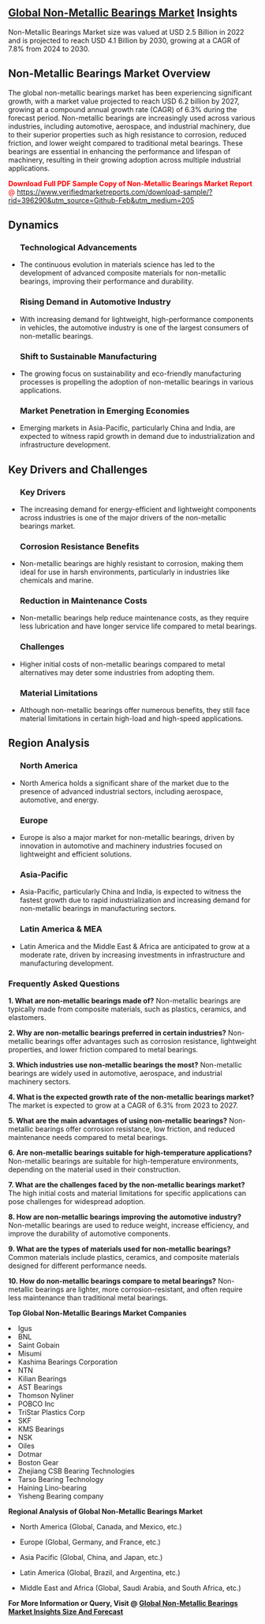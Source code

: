 <h2><a href="https://www.verifiedmarketreports.com/download-sample/?rid=396290&amp;utm_source=Github&amp;utm_medium=205" target="_blank">Global Non-Metallic Bearings Market</a> Insights</h2><p>Non-Metallic Bearings Market size was valued at USD 2.5 Billion in 2022 and is projected to reach USD 4.1 Billion by 2030, growing at a CAGR of 7.8% from 2024 to 2030.</p><p> <h2>Non-Metallic Bearings Market Overview</h2> <p>The global non-metallic bearings market has been experiencing significant growth, with a market value projected to reach USD 6.2 billion by 2027, growing at a compound annual growth rate (CAGR) of 6.3% during the forecast period. Non-metallic bearings are increasingly used across various industries, including automotive, aerospace, and industrial machinery, due to their superior properties such as high resistance to corrosion, reduced friction, and lower weight compared to traditional metal bearings. These bearings are essential in enhancing the performance and lifespan of machinery, resulting in their growing adoption across multiple industrial applications.</p> <p><p><span class=""><span style="color: #ff0000;"><strong>Download Full PDF Sample Copy of Non-Metallic Bearings Market Report</strong> @ </span><a href="https://www.verifiedmarketreports.com/download-sample/?rid=396290&amp;utm_source=Github-Feb&amp;utm_medium=205" target="_blank">https://www.verifiedmarketreports.com/download-sample/?rid=396290&amp;utm_source=Github-Feb&amp;utm_medium=205</a></span></p></p> <h2>Dynamics</h2> <ul> <h3>Technological Advancements</h3> <li>The continuous evolution in materials science has led to the development of advanced composite materials for non-metallic bearings, improving their performance and durability.</li> <h3>Rising Demand in Automotive Industry</h3> <li>With increasing demand for lightweight, high-performance components in vehicles, the automotive industry is one of the largest consumers of non-metallic bearings.</li> <h3>Shift to Sustainable Manufacturing</h3> <li>The growing focus on sustainability and eco-friendly manufacturing processes is propelling the adoption of non-metallic bearings in various applications.</li> <h3>Market Penetration in Emerging Economies</h3> <li>Emerging markets in Asia-Pacific, particularly China and India, are expected to witness rapid growth in demand due to industrialization and infrastructure development.</li> </ul> <h2>Key Drivers and Challenges</h2> <ul> <h3>Key Drivers</h3> <li>The increasing demand for energy-efficient and lightweight components across industries is one of the major drivers of the non-metallic bearings market.</li> <h3>Corrosion Resistance Benefits</h3> <li>Non-metallic bearings are highly resistant to corrosion, making them ideal for use in harsh environments, particularly in industries like chemicals and marine.</li> <h3>Reduction in Maintenance Costs</h3> <li>Non-metallic bearings help reduce maintenance costs, as they require less lubrication and have longer service life compared to metal bearings.</li> <h3>Challenges</h3> <li>Higher initial costs of non-metallic bearings compared to metal alternatives may deter some industries from adopting them.</li> <h3>Material Limitations</h3> <li>Although non-metallic bearings offer numerous benefits, they still face material limitations in certain high-load and high-speed applications.</li> </ul> <h2>Region Analysis</h2> <ul> <h3>North America</h3> <li>North America holds a significant share of the market due to the presence of advanced industrial sectors, including aerospace, automotive, and energy.</li> <h3>Europe</h3> <li>Europe is also a major market for non-metallic bearings, driven by innovation in automotive and machinery industries focused on lightweight and efficient solutions.</li> <h3>Asia-Pacific</h3> <li>Asia-Pacific, particularly China and India, is expected to witness the fastest growth due to rapid industrialization and increasing demand for non-metallic bearings in manufacturing sectors.</li> <h3>Latin America & MEA</h3> <li>Latin America and the Middle East & Africa are anticipated to grow at a moderate rate, driven by increasing investments in infrastructure and manufacturing development.</li> </ul> <h3>Frequently Asked Questions</h3> <p><strong>1. What are non-metallic bearings made of?</strong> Non-metallic bearings are typically made from composite materials, such as plastics, ceramics, and elastomers.</p> <p><strong>2. Why are non-metallic bearings preferred in certain industries?</strong> Non-metallic bearings offer advantages such as corrosion resistance, lightweight properties, and lower friction compared to metal bearings.</p> <p><strong>3. Which industries use non-metallic bearings the most?</strong> Non-metallic bearings are widely used in automotive, aerospace, and industrial machinery sectors.</p> <p><strong>4. What is the expected growth rate of the non-metallic bearings market?</strong> The market is expected to grow at a CAGR of 6.3% from 2023 to 2027.</p> <p><strong>5. What are the main advantages of using non-metallic bearings?</strong> Non-metallic bearings offer corrosion resistance, low friction, and reduced maintenance needs compared to metal bearings.</p> <p><strong>6. Are non-metallic bearings suitable for high-temperature applications?</strong> Non-metallic bearings are suitable for high-temperature environments, depending on the material used in their construction.</p> <p><strong>7. What are the challenges faced by the non-metallic bearings market?</strong> The high initial costs and material limitations for specific applications can pose challenges for widespread adoption.</p> <p><strong>8. How are non-metallic bearings improving the automotive industry?</strong> Non-metallic bearings are used to reduce weight, increase efficiency, and improve the durability of automotive components.</p> <p><strong>9. What are the types of materials used for non-metallic bearings?</strong> Common materials include plastics, ceramics, and composite materials designed for different performance needs.</p> <p><strong>10. How do non-metallic bearings compare to metal bearings?</strong> Non-metallic bearings are lighter, more corrosion-resistant, and often require less maintenance than traditional metal bearings.</p> </p><p><strong>Top Global Non-Metallic Bearings Market Companies</strong></p><div data-test-id=""><p><li>Igus</li><li> BNL</li><li> Saint Gobain</li><li> Misumi</li><li> Kashima Bearings Corporation</li><li> NTN</li><li> Kilian Bearings</li><li> AST Bearings</li><li> Thomson Nyliner</li><li> POBCO Inc</li><li> TriStar Plastics Corp</li><li> SKF</li><li> KMS Bearings</li><li> NSK</li><li> Oiles</li><li> Dotmar</li><li> Boston Gear</li><li> Zhejiang CSB Bearing Technologies</li><li> Tarso Bearing Technology</li><li> Haining Lino-bearing</li><li> Yisheng Bearing company</li></p><div><strong>Regional Analysis of&nbsp;Global Non-Metallic Bearings Market</strong></div><ul><li dir="ltr"><p dir="ltr">North America&nbsp;(Global, Canada, and Mexico, etc.)</p></li><li dir="ltr"><p dir="ltr">Europe (Global, Germany, and France, etc.)</p></li><li dir="ltr"><p dir="ltr">Asia Pacific&nbsp;(Global, China, and Japan, etc.)</p></li><li dir="ltr"><p dir="ltr">Latin America&nbsp;(Global, Brazil, and Argentina, etc.)</p></li><li dir="ltr">Middle East and Africa&nbsp;(Global, Saudi Arabia, and South Africa, etc.)</li></ul><p><strong>For More Information or Query, Visit @&nbsp;</strong><strong><a href="https://www.verifiedmarketreports.com/product/non-metallic-bearings-market/?utm_source=Github&amp;utm_medium=205" target="_blank">Global Non-Metallic Bearings Market Insights Size And Forecast</a></strong></p></div>
